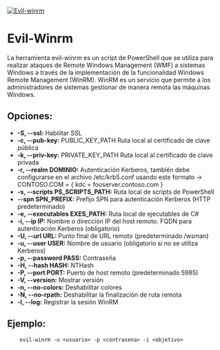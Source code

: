 [![Evil-winrm](https://www.kali.org/tools/evil-winrm/images/evil-winrm-logo.svg "Evil-winrm")](https://www.kali.org/tools/evil-winrm/images/evil-winrm-logo.svg "Evil-winrm")  
# Evil-Winrm  
La herramienta evil-winrm es un script de PowerShell que se utiliza para realizar ataques de Remote Windows Management (WMF) a sistemas Windows a través de la implementación de la funcionalidad Windows Remote Management (WinRM). WinRM es un servicio que permite a los administradores de sistemas gestionar de manera remota las máquinas Windows.  

## Opciones:

- **-S, --ssl:** Habilitar SSL
- **-c, --pub-key:** PUBLIC_KEY_PATH Ruta local al certificado de clave pública
- **-k, --priv-key:** PRIVATE_KEY_PATH Ruta local al certificado de clave privada
- **-r, --realm DOMINIO:** Autenticación Kerberos, también debe configurarse en el archivo /etc/krb5.conf usando este formato -> CONTOSO.COM = { kdc = fooserver.contoso.com }
- **-s, --scripts PS_SCRIPTS_PATH:** Ruta local de scripts de PowerShell
- **--spn SPN_PREFIX:** Prefijo SPN para autenticación Kerberos (HTTP predeterminado)
- **-e, --executables EXES_PATH:** Ruta local de ejecutables de C#
- **-i, --ip IP:** Nombre o dirección IP del host remoto. FQDN para autenticación Kerberos (obligatorio)
- **-U, --url URL:** Punto final de URL remoto (predeterminado /wsman)
- **-u, --user USER:** Nombre de usuario (obligatorio si no se utiliza Kerberos)
- **-p, --password PASS:** Contraseña
- **-H, --hash HASH:** NTHash
- **-P, --port PORT:** Puerto de host remoto (predeterminado 5985)
- **-V, --version:** Mostrar versión
- **-n, --no-colors:** Deshabilitar colores
- **-N, --no-rpath:** Deshabilitar la finalización de ruta remota
- **-l, --log:** Registrar la sesión WinRM

## Ejemplo:

        evil-winrm -u <usuario> -p <contrasena> -i <objetivo> 
